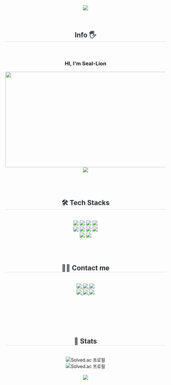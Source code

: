 
<!--<a href="①버튼을 눌렀을 때 이동할 링크" target="_blank"><img src="https://img.shields.io/badge/②뱃지레이블-③배경색?style=④뱃지모양&logo=⑤로고&logoColor=로고색상"/></a>-->

<div align= "center">
    <img src="https://capsule-render.vercel.app/api?type=shark&color=0:7ba1df,100:5f77ab&height=120&text=&animation=&fontColor=000000&fontSize=70" />
    </div>
    <div align= "center"> 
    <div style="font-weight: 700; font-size: 15px; text-align: center; color: #282d33;">  </div> 
    </div>
    <br/><br/><div align= "center">   
     <h2 style="border-bottom: 1px solid #d8dee4; color: #282d33;"> Info 🖐 </h2> <br> 
     <h3 color: #282d33;"> HI, I'm Seal-Lion </h3>
     <a href="https://www.gitanimals.org/en_US?utm_medium=image&utm_source=Seal-Lion&utm_content=farm">
     <img src="https://render.gitanimals.org/farms/Seal-Lion" width="600" height="300"/></a>
     <img src="https://github-readme-stats.vercel.app/api?username=Seal-Lion&bg_color=180,ededed,00000000&title_color=6881e3&text_color=6881e3"/>
    </div>
    <br/><br/><br/><div align= "center">   
    <h2 style="border-bottom: 1px solid #d8dee4; color: #282d33;"> 🛠️ Tech Stacks </h2> <br> 
    <div style="margin: 0 auto; text-align: center;" align= "center"> 
          <img src="https://img.shields.io/badge/Notion-000000?style=for-the-badge&logo=Notion&logoColor=white">
          <img src="https://img.shields.io/badge/Github-6D4C9F?style=for-the-badge&logo=Github&logoColor=white">
          <img src="https://img.shields.io/badge/Git-F05032?style=for-the-badge&logo=Git&logoColor=white">
          <img src="https://img.shields.io/badge/MySQL-4479A1?style=for-the-badge&logo=MySQL&logoColor=white">
          <br/>
          <img src="https://img.shields.io/badge/C-A8B9CC?style=for-the-badge&logo=C&logoColor=white">
          <img src="https://img.shields.io/badge/Java-007396?style=for-the-badge&logo=Java&logoColor=white">
          <img src="https://img.shields.io/badge/C%23-239120?style=for-the-badge&logo=Dotnet&logoColor=white">
          <img src="https://img.shields.io/badge/Unity-F0F0F0?style=for-the-badge&logo=Unity&logoColor=black">
          <!--<img src="https://img.shields.io/badge/C++-00599C?style=for-the-badge&logo=C++&logoColor=white">-->
          <!--<img src="https://img.shields.io/badge/Unrealengine-0E1128?style=for-the-badge&logo=Unrealengine&logoColor=white">-->
          <br/>
          <!--<img src="https://img.shields.io/badge/Slack-4A154B?style=for-the-badge&logo=Slack&logoColor=white">-->
          <!--<img src="https://img.shields.io/badge/Trello-0052CC?style=for-the-badge&logo=Trello&logoColor=white">-->
          <!--<img src="https://img.shields.io/badge/Figma-F24E1E?style=for-the-badge&logo=Figma&logoColor=white">-->
          <!--<img src="https://img.shields.io/badge/HTML5-E34F26?style=for-the-badge&logo=HTML5&logoColor=white">-->
          <!--<img src="https://img.shields.io/badge/CSS3-1572B6?style=for-the-badge&logo=CSS3&logoColor=white">-->
          <img src="https://img.shields.io/badge/markdown-000000?style=for-the-badge&logo=markdown&logoColor=white">
          <img src="https://img.shields.io/badge/Discord-5865F2?style=for-the-badge&logo=Discord&logoColor=white">
          </div>
    </div>
    <br/><br/><br><div align= "center">
    <h2 style="border-bottom: 1px solid #d8dee4; color: #282d33;"> 🧑‍💻 Contact me </h2> <br> 
    <div align= "center"> 
         <a href=https://velog.io/@seallion/posts> <img src="https://img.shields.io/badge/Velog-20C997?style=for-the-badge&logo=Velog&logoColor=white&link=https://www.naver.com/"> </a>
         <a href=https://www.naver.com/> <img src="https://img.shields.io/badge/Notion-000000?style=for-the-badge&logo=Notion&logoColor=white&link=https://www.naver.com/"> </a>
         <a href=mailto:https://cafe.naver.com/seallion> <img src="https://img.shields.io/badge/Naver-03C75A?style=for-the-badge&logo=Naver&logoColor=white&link=mailto:https://www.naver.com/"> </a>
         <br/>
         <a href=mailto:https://www.naver.com/> <img src="https://img.shields.io/badge/Gmail-EA4335?style=for-the-badge&logo=Gmail&logoColor=white&link=mailto:https://www.naver.com/"> </a>
         <a href=https://www.instagram.com/seallion00/><img src="https://img.shields.io/badge/Instagram-E4405F?style=for-the-badge&logo=Instagram&logoColor=white&link=https://www.naver.com/"> </a>
         <a href=https://www.naver.com/><img src="https://img.shields.io/badge/Steam-171FC9?style=for-the-badge&logo=Steam&logoColor=white&link=https://www.naver.com/"> </a>
          </div>  <br><br><br> 
    <!--<div align= "center"> <a href="https://hits.seeyoufarm.com"> <img src="https://hits.seeyoufarm.com/api/count/incr/badge.svg?url=https%3A%2F%2Fgithub.com%2FSeal-Lion%2F&count_bg=%23000000&title_bg=%23000000&icon=github.svg&icon_color=%23FFFFFF&title=GitHub&edge_flat=false"/></a>
       </div> -->
    </div>
    <br/><br/><br/><div align= "center"> 
    <h2 style="border-bottom: 1px solid #d8dee4; color: #282d33;"> 🏅 Stats </h2> 
        <div align= "center"> <br> 
            <img src="http://mazassumnida.wtf/api/mini/generate_badge?boj=seal_lion)](https://solved.ac/seal_lion" alt="Solved.ac 프로필"/> <br>
            <img src="http://mazassumnida.wtf/api/v2/generate_badge?boj=seal_lion)](https://solved.ac/seal_lion" alt="Solved.ac 프로필"/> <br><br>
            <img src="http://mazandi.herokuapp.com/api?handle=seal_lion&theme=cold"/>
        </div>  
</div>



